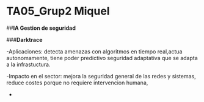 # TA05_Grup2 Miquel 

##**IA Gestion de seguridad**

###**Darktrace**

-Aplicaciones: detecta amenazas con algoritmos en tiempo real,actua autonomamente, tiene poder predictivo seguridad adaptativa que se adapta a la infrastuctura.

-Impacto en el sector: mejora la seguridad general de las redes y sistemas, reduce costes porque no requiere intervencion humana,

-

